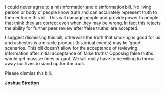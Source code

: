 I could never agree to a misinformation and disinformation bill. No living person or body of people
know truth and can accurately represent truth to then enforce this bill. This will damage people and
provide power to people that think they are correct even when they may be wrong. In fact this
rejects the ability for further peer review after ‘false truths’ are accepted.

I suggest dismissing this bill, otherwise the truth that smoking is good for us and asbestos is a
miracle product (historical events) may be ‘good’ scenarios. This bill doesn’t allow for the acceptance
of reviewing information after initial acceptance of 'false truths' Opposing false truths would get
massive fines or gaol. We will really have to be willing to throw away our lives to stand up for the
truth.

Please dismiss this bill.

**Joshua Stretton**


-----

